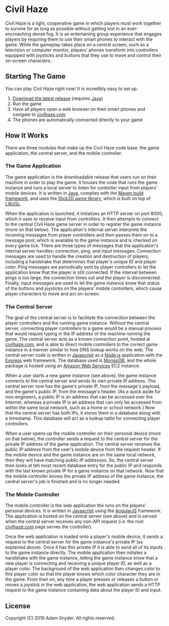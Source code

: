 # Civil Haze
Civil Haze is a light, cooperative game in which players must work together to survive for as long as possible without
getting lost in an ever-encroaching dense fog. It is an entertaining group experience that engages players by 
requiring them to use their smart phones to interact with the game. While the gameplay takes place on a central screen, 
such as a television or computer monitor, players' phones transform into controllers equipped with joysticks and 
buttons that they use to move and control their on-screen characters.

## Starting The Game
You can play Civil Haze right now! It is incredibly easy to set up.

1. [Download the latest release](https://github.com/armsnyder/CivilHaze/releases/latest)
(requires [Java](https://java.com/download))
2. Run the game
3. Have all players open a web browser on their smart phones and navigate to [civilhaze.com](http://civilhaze.com)
4. The phones are automatically connected directly to your game

## How It Works
There are three modules that make up the Civil Haze code base: the game application, the central server, and the mobile 
controller.

### The Game Application
The game application is the downloadable release that users run on their machine in order to play the game. It houses 
the code that runs the game instance and runs a local server to listen for controller input from players' mobile 
devices. It is written in [Java](www.oracle.com/technetwork/java/javase/downloads/), complies with the 
[Maven build framework](https://maven.apache.org/), and uses the [Slick2D game library](slick.ninjacave.com/), which is 
built on top of [LWJGL](https://www.lwjgl.org/).

When the application is launched, it initializes an HTTP server on port 8000, which it uses to receive input from 
controllers. It then attempts to connect to the central Civil Haze game server in order to register the game instance 
(more on that below). The application's internal server interprets the incoming messages from player controllers and 
then passes them on to a message pool, which is available to the game instance and is checked on every game tick. There 
are three types of messages that the application's internal server handles: connection, ping, and input messages. 
Connection messages are used to handle the creation and destruction of players, including a handshake that determines 
that player's unique ID and player color. Ping messages are periodically sent by player controllers to let the 
application know that the player is still connected. If the interval between pings is too large, the connection times 
out and the player is disconnected. Finally, input messages are used to let the game instance know that status of the 
buttons and joysticks on the players' mobile controllers, which cause player characters to move and act on-screen.

### The Central Server
The goal of the central server is to facilitate the connection between the player controllers and the running game 
instance. Without the central server, connecting player controllers to a game would be a manual process that would 
require typing in the IP address of the machine running the game. The central server acts as a known connection point, 
hosted at [civilhaze.com](http://civilhaze.com), and is able to direct mobile controllers to the correct game 
instance in a manner similar to how DNS lookup works on the web. The central server code is written in 
[Javascript](https://www.javascript.com/) as a [Node.js](https://nodejs.org) application with the 
[Express](http://expressjs.com/) web framework. The database used is [MongoDB](https://www.mongodb.org/), and the whole 
package is hosted using an [Amazon Web Services](https://aws.amazon.com/) EC2 instance.

When a user starts a new game instance (see above), the game instance connects to the central server and sends its own 
private IP address. The central server now has the game's private IP, from the message's payload, and the game's public
IP, from the message's header. (As a quick aside for non-engineers, a public IP is an address that can be accessed over 
the Internet, whereas a private IP is an address that can only be accessed from within the same local network, such as 
a home or school network.) Now that the central server has both IPs, it stores them in a database along with a 
timestamp. This database will act as a lookup table for connecting player controllers.

When a user opens up the mobile controller on their personal device (more on that below), the controller sends a 
request to the central server for the private IP address of the game application. The central server receives the 
public IP address from the user's mobile device from the request header. If the mobile device and the game instance 
are on the same local network, then they will have matching public IP addresses. So, the central server then looks at 
teh most recent database entry for the public IP and responds with the last known private IP for a game instance on 
that network. Now that the mobile controller knows the private IP address of the game instance, the central server's 
job is finished and is no longer needed.

### The Mobile Controller
The mobile controller is the web application the runs on the players' personal devices. It is written in 
[Javascript](https://www.javascript.com/) using the [AngularJS](https://angularjs.org/) framework. The application is 
hosted on the central server (see above) and is served when the central server receives any non-API request (i.e. the 
root [civilhaze.com](http://civilhaze.com) page serves the controller).

Once the web application is loaded onto a player's mobile device, it sends a request to the central server for the game 
instance's private IP (as explained above). Once it has this private IP it is able to send all of its inputs to the 
game instance directly. The mobile application then initiates a handshake with the game instance, letting the game 
instance know that a new player is connecting and receiving a unique player ID, as well as a player color. The 
background of the web application then changes color to this player color so that the player knows which color 
character they are in the game. From then on, any time a player presses or releases a button or moves a joystick in the 
web application, the web application sends a HTTP request to the game instance containing data about the player ID and 
input.

## License

Copyright (C) 2016 Adam Snyder. All rights reserved.
